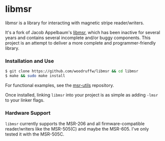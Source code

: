 libmsr
======

libmsr is a library for interacting with magnetic stripe reader/writers.

It's a fork of Jacob Appelbaum's [libmsr](https://github.com/ioerror/libmsr),
which has been inactive for several years and contains several incomplete
and/or buggy components. This project is an attempt to deliver a more complete
and programmer-friendly library.

### Installation and Use

```bash
$ git clone https://github.com/woodruffw/libmsr && cd libmsr
$ make && sudo make install
```

For functional examples, see the
[msr-utils](https://github.com/woodruffw/msr-utils) repository.

Once installed, linking `libmsr` into your project is as simple as adding
`-lmsr` to your linker flags.

### Hardware Support

`libmsr` currently supports the MSR-206 and all firmware-compatible
reader/writers like the MSR-505(C) and maybe the MSR-605. I've only tested
it with the MSR-505C.

